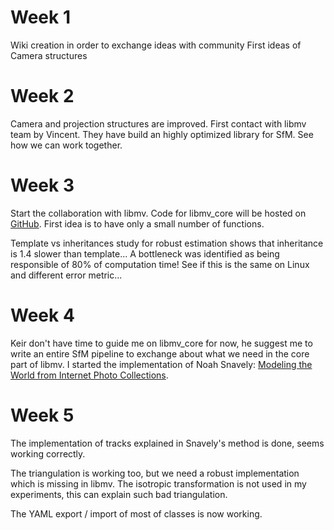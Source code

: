 # Week 1 #

Wiki creation in order to exchange ideas with community
First ideas of Camera structures

# Week 2 #
Camera and projection structures are improved.
First contact with libmv team by Vincent. They have build an highly optimized library for SfM. See how we can work together.

# Week 3 #
Start the collaboration with libmv. Code for libmv\_core will be hosted on [GitHub](https://github.com/Petititi/libmv). First idea is to have only a small number of functions.

Template vs inheritances study for robust estimation shows that inheritance is 1.4 slower than template... A bottleneck was identified as being responsible of 80% of computation time! See if this is the same on Linux and different error metric...
# Week 4 #
Keir don't have time to guide me on libmv\_core for now, he suggest me to write an entire SfM pipeline to exchange about what we need in the core part of libmv.
I started the implementation of Noah Snavely: [Modeling the World from Internet Photo Collections](http://citeseerx.ist.psu.edu/viewdoc/summary?doi=10.1.1.163.3666).
# Week 5 #
The implementation of tracks explained in Snavely's method is done, seems working correctly.

The triangulation is working too, but we need a robust implementation which is missing in libmv. The isotropic transformation is not used in my experiments, this can explain such bad triangulation.

The YAML export / import of most of classes is now working.